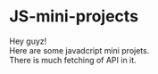 # JS-mini-projects
Hey guyz!<br>
Here are some javadcript mini projets.<br>
There is much fetching of API in it.<br>

